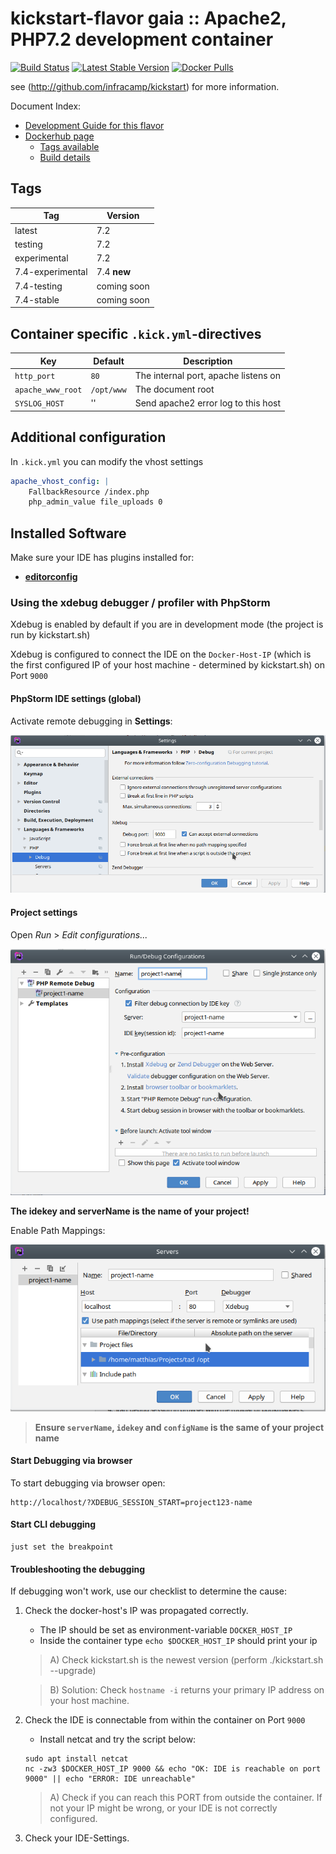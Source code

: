 
# kickstart-flavor gaia :: Apache2, PHP7.2 development container
[![Build Status](https://img.shields.io/endpoint.svg?url=https%3A%2F%2Factions-badge.atrox.dev%2Fnfra%2Fkickstart-flavor-php%2Fbadge&style=flat)](https://github.com/nfra/kickstart-flavor-php/actions)
[![Latest Stable Version](https://img.shields.io/github/release/nfra-project/kickstart-flavor-php.svg)](https://github.com/nfra-project/kickstart-flavor-php/releases)
[![Docker Pulls](https://img.shields.io/docker/pulls/nfra/kickstart-flavor-php.svg)](https://github.com/nfra/kickstart-flavor-php)

see (http://github.com/infracamp/kickstart) for more information.

Document Index:

- [Development Guide for this flavor](DEVELOPMENT.md)
- [Dockerhub page](https://hub.docker.com/r/nfra/kickstart-flavor-php/)
    - [Tags available](https://hub.docker.com/r/nfra/kickstart-flavor-php/tags/)
    - [Build details](https://hub.docker.com/r/nfra/kickstart-flavor-php/builds/)


## Tags

| Tag         | Version                 |
|-------------|-------------------------|
| latest      | 7.2                     |
| testing     | 7.2                     |
| experimental| 7.2                     |
| 7.4-experimental | 7.4 **new**        |
| 7.4-testing      | coming soon        |
| 7.4-stable       | coming soon        |


## Container specific `.kick.yml`-directives

| Key | Default | Description |
|----------------|----------------|---------------------|
| `http_port`                  | `80`          | The internal port, apache listens on |
| `apache_www_root`            | `/opt/www`    | The document root |
| `SYSLOG_HOST`                | ''            | Send apache2 error log to this host             |


## Additional configuration

In `.kick.yml` you can modify the vhost settings

```yaml
apache_vhost_config: |
    FallbackResource /index.php
    php_admin_value file_uploads 0
```


## Installed Software

Make sure your IDE has plugins installed for:

- **[editorconfig](https://editorconfig.org/#download)** 



### Using the xdebug debugger / profiler with PhpStorm

Xdebug is enabled by default if you are in development mode (the project is run by kickstart.sh)

Xdebug is configured to connect the IDE on the `Docker-Host-IP` (which is the first configured IP of your
host machine - determined by kickstart.sh) on Port `9000`

#### PhpStorm IDE settings (global) 

Activate remote debugging in **Settings**:

![Settings](doc/xdebug-config1.png)

#### Project settings

Open *Run* > *Edit configurations...*

![Project-Config](doc/xdebug-project-config1.png)

**The idekey and serverName is the name of your project!**

Enable Path Mappings:

![Remote-debug-server-config](doc/xdebug-server-config1.png)


> **Ensure `serverName`, `idekey` and `configName` is the same of your project name**


#### Start Debugging via browser

To start debugging via browser open:
```
http://localhost/?XDEBUG_SESSION_START=project123-name
```

#### Start CLI debugging

```
just set the breakpoint
```


#### Troubleshooting the debugging

If debugging won't work, use our checklist to determine the cause:

1) Check the docker-host's IP was propagated correctly.
    - The IP should be set as environment-variable `DOCKER_HOST_IP`
    - Inside the container type `echo $DOCKER_HOST_IP` should print your ip
    
    > A) Check kickstart.sh is the newest version (perform ./kickstart.sh --upgrade)
    
    > B) Solution: Check `hostname -i` returns your primary IP address on your
    > host machine.
    
2) Check the IDE is connectable from within the container on Port `9000` 
    - Install netcat and try the script below:
    ```
    sudo apt install netcat
    nc -zw3 $DOCKER_HOST_IP 9000 && echo "OK: IDE is reachable on port 9000" || echo "ERROR: IDE unreachable"
    ```
    > A) Check if you can reach this PORT from outside the container. If not your IP might be wrong,
    > or your IDE is not correctly configured.    
    
3) Check your IDE-Settings.